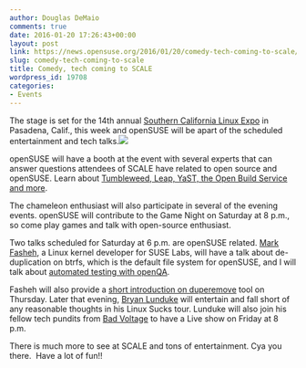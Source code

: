 ```yaml
---
author: Douglas DeMaio
comments: true
date: 2016-01-20 17:26:43+00:00
layout: post
link: https://news.opensuse.org/2016/01/20/comedy-tech-coming-to-scale/
slug: comedy-tech-coming-to-scale
title: Comedy, tech coming to SCALE
wordpress_id: 19708
categories:
- Events
---
```


The stage is set for the 14th annual [Southern California Linux Expo](https://www.socallinuxexpo.org/scale/14x) in Pasadena, Calif., this week and openSUSE will be apart of the scheduled entertainment and tech talks.[![](https://www.socallinuxexpo.org/sites/default/files/promo/imspeakingat-400.png)](https://www.socallinuxexpo.org)

openSUSE will have a booth at the event with several experts that can answer questions attendees of SCALE have related to open source and openSUSE. Learn about [Tumbleweed, Leap, YaST, the Open Build Service and more](https://www.opensuse.org/).

The chameleon enthusiast will also participate in several of the evening events. openSUSE will contribute to the Game Night on Saturday at 8 p.m., so come play games and talk with open-source enthusiast.

Two talks scheduled for Saturday at 6 p.m. are openSUSE related. [Mark Fasheh](https://www.socallinuxexpo.org/scale/14x/presentations/dedupe-btrfs), a Linux kernel developer for SUSE Labs, will have a talk about de-duplication on btrfs, which is the default file system for openSUSE, and I will talk about [automated testing with openQA](https://www.socallinuxexpo.org/scale/14x/presentations/openqa).

Fasheh will also provide a [short introduction on duperemove](https://www.socallinuxexpo.org/scale/13x/presentations/duperemove-dedupe-btrfs) tool on Thursday. Later that evening, [Bryan Lunduke](https://www.socallinuxexpo.org/scale/14x/presentations/linux-sucks) will entertain and fall short of any reasonable thoughts in his Linux Sucks tour. Lunduke will also join his fellow tech pundits from [Bad Voltage](http://www.badvoltage.org/live/) to have a Live show on Friday at 8 p.m.

There is much more to see at SCALE and tons of entertainment. Cya you there.  Have a lot of fun!!
